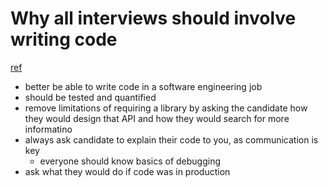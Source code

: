 # Why all interviews should involve writing code
[ref](http://katemats.com/8/)

* better be able to write code in a software engineering job
* should be tested and quantified
* remove limitations of requiring a library by asking the candidate how they would design that API and how they would search for more informatino
* always ask candidate to explain their code to you, as communication is key
  * everyone should know basics of debugging
* ask what they would do if code was in production